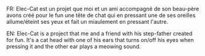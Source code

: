 FR: Elec-Cat est un projet que moi et un ami accompagné de son beau-père avons créé pour le fun une tête de chat qui en pressant une de ses oreilles allume/éteint ses yeux et fait un miaulement en pressant l'autre.

EN: Elec-Cat is a project that me and a friend with his step-father created for fun. It's a cat head with one of his ears that turns on/off his eyes when pressing it and the other ear plays a meowing sound.
